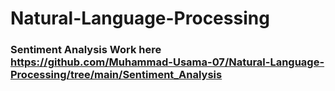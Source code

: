 # Natural-Language-Processing

### Sentiment Analysis Work here https://github.com/Muhammad-Usama-07/Natural-Language-Processing/tree/main/Sentiment_Analysis
